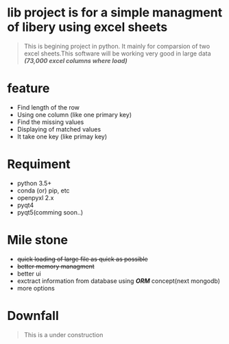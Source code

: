 # lib project is for a simple managment of libery using excel sheets 
>This is begining project in python.
It mainly for comparsion of two excel sheets.This software will be  working very
good in large data ***(73,000 excel columns where load)***  

# feature 
- Find length of the row 
- Using one column (like one primary key)
- Find the missing values
- Displaying of matched values 
- It take one key  (like primay key)

# Requiment

- python 3.5+
- conda (or) pip, etc
- openpyxl 2.x
- pyqt4
- pyqt5(comming soon..)

# Mile stone
- ~~quick loading of large file as quick as possible~~
- ~~better memory managment~~
- better ui 
- exctract information from database using ***ORM*** concept(next mongodb)
- more options

# Downfall

>This is a under construction 
